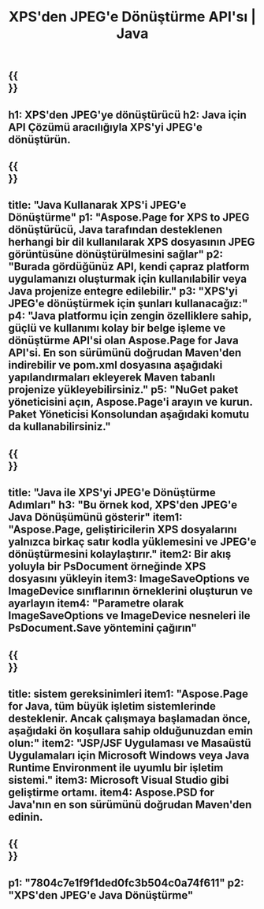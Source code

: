 ﻿---
translation: true
template: /_templates/_conversion-child-java.md
title: XPS'den JPEG'e Dönüştürme API'sı | Java
url: /java/conversion/xps-to-jpeg/
description: XPS formatı için JPEG dosyasına örnek Java dönüştürme kodu. Herhangi bir Web veya Masaüstü Java tabanlı uygulamada XPS'yi JPEG'e dönüştürmek için bu örnek kodu kullanın.
informat: XPS
outformat: JPEG
otherformats: EPS PS
---

{{<section banner>}}
---
h1: XPS'den JPEG'ye dönüştürücü
h2: Java için API Çözümü aracılığıyla XPS'yi JPEG'e dönüştürün.
---

{{<section overview>}}
---
title: "Java Kullanarak XPS'i JPEG'e Dönüştürme"
p1: "Aspose.Page for XPS to JPEG dönüştürücü, Java tarafından desteklenen herhangi bir dil kullanılarak XPS dosyasının JPEG görüntüsüne dönüştürülmesini sağlar"
p2: "Burada gördüğünüz API, kendi çapraz platform uygulamanızı oluşturmak için kullanılabilir veya Java projenize entegre edilebilir."
p3: "XPS'yi JPEG'e dönüştürmek için şunları kullanacağız:"
p4: "Java platformu için zengin özelliklere sahip, güçlü ve kullanımı kolay bir belge işleme ve dönüştürme API'si olan Aspose.Page for Java API'si. En son sürümünü doğrudan Maven'den indirebilir ve pom.xml dosyasına aşağıdaki yapılandırmaları ekleyerek Maven tabanlı projenize yükleyebilirsiniz."
p5: "NuGet paket yöneticisini açın, Aspose.Page'i arayın ve kurun. Paket Yöneticisi Konsolundan aşağıdaki komutu da kullanabilirsiniz."
---

{{<section feature1>}}
---
title: "Java ile XPS'yi JPEG'e Dönüştürme Adımları"
h3: "Bu örnek kod, XPS'den JPEG'e Java Dönüşümünü gösterir"
item1: "Aspose.Page, geliştiricilerin XPS dosyalarını yalnızca birkaç satır kodla yüklemesini ve JPEG'e dönüştürmesini kolaylaştırır."
item2: Bir akış yoluyla bir PsDocument örneğinde XPS dosyasını yükleyin
item3: ImageSaveOptions ve ImageDevice sınıflarının örneklerini oluşturun ve ayarlayın
item4: "Parametre olarak ImageSaveOptions ve ImageDevice nesneleri ile PsDocument.Save yöntemini çağırın"
---

{{<section feature2>}}
---
title: sistem gereksinimleri
item1: "Aspose.Page for Java, tüm büyük işletim sistemlerinde desteklenir. Ancak çalışmaya başlamadan önce, aşağıdaki ön koşullara sahip olduğunuzdan emin olun:"
item2: "JSP/JSF Uygulaması ve Masaüstü Uygulamaları için Microsoft Windows veya Java Runtime Environment ile uyumlu bir işletim sistemi."
item3: Microsoft Visual Studio gibi geliştirme ortamı.
item4: Aspose.PSD for Java'nın en son sürümünü doğrudan Maven'den edinin.
---

{{<section gist>}}
---
p1: "7804c7e1f9f1ded0fc3b504c0a74f611"
p2: "XPS'den JPEG'e Java Dönüştürme"
---
